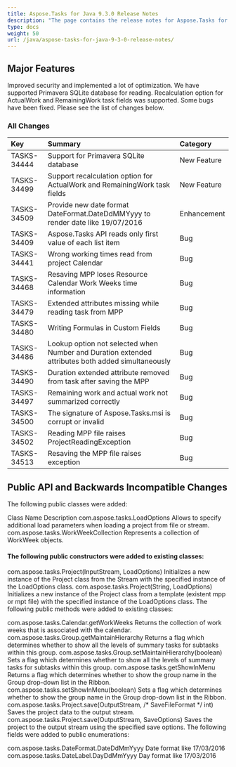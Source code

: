```yaml
---
title: Aspose.Tasks for Java 9.3.0 Release Notes
description: "The page contains the release notes for Aspose.Tasks for Java 9.3.0."
type: docs
weight: 50
url: /java/aspose-tasks-for-java-9-3-0-release-notes/
---
```


## **Major Features**
Improved security and implemented a lot of optimization. We have supported Primavera SQLite database for reading. Recalculation option for ActualWork and RemainingWork task fields was supported. Some bugs have been fixed. Please see the list of changes below.
### **All Changes**

|**Key** |**Summary** |**Category** |
| :- | :- | :- |
|TASKS-34444|Support for Primavera SQLite database|New Feature|
|TASKS-34499|Support recalculation option for ActualWork and RemainingWork task fields|New Feature|
|TASKS-34509 |Provide new date format DateFormat.DateDdMMYyyy to render date like 19/07/2016 |Enhancement |
|TASKS-34409 |Aspose.Tasks API reads only first value of each list item |Bug |
|TASKS-34441 |Wrong working times read from project Calendar |Bug |
|TASKS-34468 |Resaving MPP loses Resource Calendar Work Weeks time information |Bug |
|TASKS-34479 |Extended attributes missing while reading task from MPP |Bug |
|TASKS-34480 |Writing Formulas in Custom Fields |Bug |
|TASKS-34486 |Lookup option not selected when Number and Duration extended attributes both added simultaneously |Bug |
|TASKS-34490 |Duration extended attribute removed from task after saving the MPP |Bug |
|TASKS-34497 |Remaining work and actual work not summarized correctly |Bug |
|TASKS-34500 |The signature of Aspose.Tasks.msi is corrupt or invalid |Bug |
|TASKS-34502 |Reading MPP file raises ProjectReadingException |Bug |
|TASKS-34513 |Resaving the MPP file raises exception |Bug |

## **Public API and Backwards Incompatible Changes**
The following public classes were added:

Class Name Description
com.aspose.tasks.LoadOptions Allows to specify additional load parameters when loading a project from file or
stream.
com.aspose.tasks.WorkWeekCollection Represents a collection of WorkWeek objects.

#### **The following public constructors were added to existing classes:**
com.aspose.tasks.Project(InputStream, LoadOptions) Initializes a new instance of the Project class from the Stream with the specified instance of the LoadOptions class.
com.aspose.tasks.Project(String, LoadOptions) Initializes a new instance of the Project class from a template (existent mpp or mpt file)
with the specified instance of the LoadOptions class.
The following public methods were added to existing classes:

com.aspose.tasks.Calendar.getWorkWeeks Returns the collection of work weeks that is associated with the calendar.
com.aspose.tasks.Group.getMaintainHierarchy Returns a flag which determines whether to show all the levels of summary tasks for subtasks within this group.
com.aspose.tasks.Group.setMaintainHierarchy(boolean) Sets a flag which determines whether to show all the levels of summary tasks for subtasks within this group.
com.aspose.tasks.getShowInMenu Returns a flag which determines whether to show the group name in the Group drop-down list in the Ribbon.
com.aspose.tasks.setShowInMenu(boolean) Sets a flag which determines whether to show the group name in the Group drop-down list in the Ribbon.
com.aspose.tasks.Project.save(OutputStream, /* SaveFileFormat */ int) Saves the project data to the output stream.
com.aspose.tasks.Project.save(OutputStream, SaveOptions) Saves the project to the output stream using the specified save options.
The following fields were added to public enumerations:

com.aspose.tasks.DateFormat.DateDdMmYyyy Date format like 17/03/2016
com.aspose.tasks.DateLabel.DayDdMmYyyy Day format like 17/03/2016

